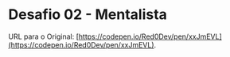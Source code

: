 # Desafio 02 - Mentalista

URL para o Original: [https://codepen.io/Red0Dev/pen/xxJmEVL](https://codepen.io/Red0Dev/pen/xxJmEVL).

